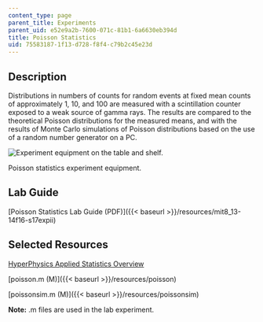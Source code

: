 ```yaml
---
content_type: page
parent_title: Experiments
parent_uid: e52e9a2b-7600-071c-81b1-6a6630eb394d
title: Poisson Statistics
uid: 75583187-1f13-d728-f8f4-c79b2c45e23d
---
```


Description
-----------

Distributions in numbers of counts for random events at fixed mean counts of approximately 1, 10, and 100 are measured with a scintillation counter exposed to a weak source of gamma rays. The results are compared to the theoretical Poisson distributions for the measured means, and with the results of Monte Carlo simulations of Poisson distributions based on the use of a random number generator on a PC.

![Experiment equipment on the table and shelf.](BASEURL_PLACEHOLDER/resources/lii)

Poisson statistics experiment equipment.

Lab Guide
---------

[Poisson Statistics Lab Guide (PDF)]({{< baseurl >}}/resources/mit8_13-14f16-s17expii)

Selected Resources
------------------

[HyperPhysics Applied Statistics Overview](http://hyperphysics.phy-astr.gsu.edu/hbase/math/statcon.html#c1)

[poisson.m (M)]({{< baseurl >}}/resources/poisson)

[poissonsim.m (M)]({{< baseurl >}}/resources/poissonsim)

**Note:** .m files are used in the lab experiment.